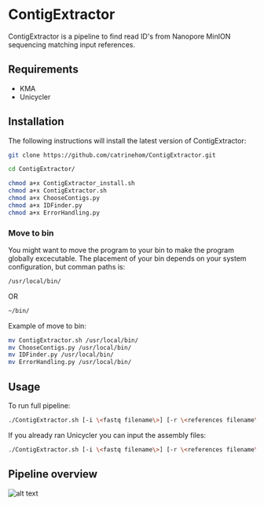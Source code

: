 # ContigExtractor

ContigExtractor is a pipeline to find read ID's from Nanopore MinION sequencing matching input references. 

## Requirements

- KMA
- Unicycler

## Installation

The following instructions will install the latest version of ContigExtractor:

```bash
git clone https://github.com/catrinehom/ContigExtractor.git

cd ContigExtractor/

chmod a+x ContigExtractor_install.sh
chmod a+x ContigExtractor.sh
chmod a+x ChooseContigs.py
chmod a+x IDFinder.py
chmod a+x ErrorHandling.py
```

### Move to bin 
You might want to move the program to your bin to make the program globally excecutable. 
The placement of your bin depends on your system configuration, but comman paths is:

```bash
/usr/local/bin/
```
OR
```bash
~/bin/
```

Example of move to bin:

```bash
mv ContigExtractor.sh /usr/local/bin/
mv ChooseContigs.py /usr/local/bin/
mv IDFinder.py /usr/local/bin/
mv ErrorHandling.py /usr/local/bin/
```

## Usage

To run full pipeline:

```bash
./ContigExtractor.sh [-i \<fastq filename\>] [-r \<references filename\>] [-o \<output filename\>]
```

If you already ran Unicycler you can input the assembly files:
```bash
./ContigExtractor.sh [-i \<fastq filename\>] [-r \<references filename\>] [-o \<output filename\>] [-g \<Unicycler assembly.gfa\>] [-f \<Unicycler assembly.fasta\>]
```

## Pipeline overview

![alt text](https://github.com/catrinehom/ContigIdentifyer/blob/master/SSI_pipeline_overview2.png)
